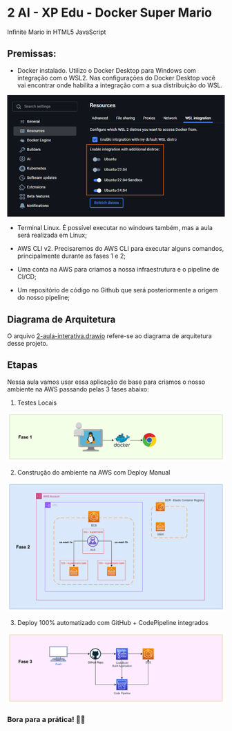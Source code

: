 # 2 AI - XP Edu - Docker Super Mario
Infinite Mario in HTML5 JavaScript

## Premissas:
- Docker instalado. Utilizo o Docker Desktop para Windows com integração com o WSL2. Nas configurações do Docker Desktop você vai encontrar onde habilita a integração com a sua distribuição do WSL.

![alt text](image.png)

- Terminal Linux. É possível executar no windows também, mas a aula será realizada em Linux;

- AWS CLI v2. Precisaremos do AWS CLI para executar alguns comandos, principalmente durante as fases 1 e 2;

- Uma conta na AWS para criamos a nossa infraestrutura e o pipeline de CI/CD;

- Um repositório de código no Github que será posteriormente a origem do nosso pipeline;

## Diagrama de Arquitetura
O arquivo [2-aula-interativa.drawio](./2-aula-interativa.drawio) refere-se ao diagrama de arquitetura desse projeto.

## Etapas
Nessa aula vamos usar essa aplicação de base para criamos o nosso ambiente na AWS passando pelas 3 fases abaixo:

1. Testes Locais

![alt text](image-1.png)

2. Construção do ambiente na AWS com Deploy Manual

![alt text](image-2.png)

3. Deploy 100% automatizado com GitHub + CodePipeline integrados

![alt text](image-3.png)

### Bora para a prática! 🚀🚀